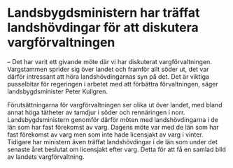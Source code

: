 # Landsbygdsministern har träffat landshövdingar för att diskutera vargförvaltningen

– Det har varit ett givande möte där vi har diskuterat vargförvaltningen. Vargstammen sprider sig över landet och framför allt söder ut, det var därför intressant att höra landshövdingarnas syn på det. Det är viktiga pusselbitar för regeringen i arbetet med att förbättra förvaltningen, säger landsbygdsminister Peter Kullgren.

Förutsättningarna för vargförvaltningen ser olika ut över landet, med bland annat höga tätheter av tamdjur i söder och rennäringen i norr. Landsbygdsministern genomför därför möten med landshövdingarna i de län som har fast förekomst av varg. Dagens möte var med de län som har fast förekomst av varg men som inte hade licensjakt av varg i vinter. Tidigare har ministern även träffat landshövdingar i de län som under det senaste året beslutat om licensjakt efter varg. Detta för att få en samlad bild av landets vargförvaltning.
